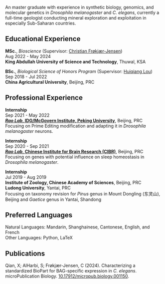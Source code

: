 An master graduate with experience in synthetic biology, genomics, and molecular genetics in _Drosophila melanogaster_ and _C. elegans_, currently a full-time geologist conducting mineral exploration and exploitation in especially Sub-Saharan countries.

## Educational Experience
**MSc.**, _Bioscience_ (Supervisor: [Christian Frøkjær-Jensen](mailto:christianfj@gmail.com))\
Aug 2022 - May 2024\
**King Abdullah University of Science and Technology**, Thuwal, KSA

**BSc.**, _Biological Science of Honors Program_ (Supervisor: [Huiqiang Lou](mailto:lou@cau.edu.cn))\
Sep 2018 - Jul 2022\
**China Agricultural University**, Beijing, PRC

## Professional Experience
**Internship**\
Sep 2021 - May 2022\
**[_Rao Lab_, IDG/McGovern Institute, Peking University](https://mgv.pku.edu.cn/english/people/lbd/PrincipalInvestigator1/360555.htm)**, Beijing, PRC\
Focusing on Prime Editing modification and adapting it in _Drosophila melanogaster_ neurons.

**Internship**\
Sep 2020 - Sep 2021\
**[_Rao Lab_, Chinese Institute for Brain Research (CIBR)](https://www.cibr.ac.cn/science/team/detail/401?language=en)**, Beijing, PRC\
Focusing on genes with potential influence on sleep homeostasis in _Drosophila melanogaster_.

**Internship**\
Jul 2019 - Aug 2019\
**Institute of Zoology, Chinese Academy of Sciences**, Beijing, PRC\
**Ludong University**, Yantai, PRC\
Focusing on taxonomy revision for _Pinus_ genus in Mount Dongling (东灵山), Beijing and _Gaetice_ genus in Yantai, Shandong

## Preferred Languages
Natural Languages: Mandarin, Shanghainese, Cantonese, English, and French\
Other Languages: Python, LaTeX

## Publications
Qian, X; AlHarbi, S; Frøkjær-Jensen, C (2024). Characterizing a standardized BioPart for BAG-specific expression in <i>C. elegans</i>. microPublication Biology. <a href="https://doi.org/10.17912/micropub.biology.001150" target="_blank" rel="noopener noreferrer">10.17912/micropub.biology.001150</a>.
